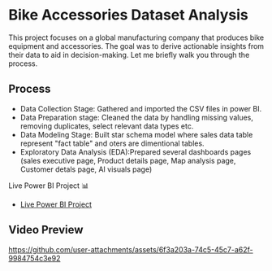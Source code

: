 # Bike Accessories Dataset Analysis 
This project focuses on a global manufacturing company that produces bike equipment and accessories. The goal was to derive actionable insights from their data to aid in decision-making. Let me briefly walk you through the process.
## Process
- Data Collection Stage: Gathered and imported the CSV files in power BI.
- Data Preparation stage: Cleaned the data by handling missing values, removing duplicates, select relevant data types etc.
- Data Modeling Stage: Built star schema model where sales data table represent "fact table" and oters are dimentional tables.
- Exploratory Data Analysis (EDA):Prepared several dashboards pages (sales executive page, Product details page, Map analysis page, Customer detals page, AI visuals page)

Live Power BI Project 📊
- <a href= "https://app.powerbi.com/view?r=eyJrIjoiNjExNjhkZjEtYWIxYS00YTExLThiNjgtMmQxNTE2ZWExMGZhIiwidCI6IjY3NmJmOTIyLTRjZDMtNGRkNi1hODYyLWNiNTAyMWYwNzUzMSIsImMiOjEwfQ%3D%3D">Live Power BI Project</a>

##  Video Preview
https://github.com/user-attachments/assets/6f3a203a-74c5-45c7-a62f-9984754c3e92
